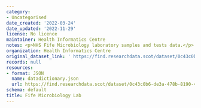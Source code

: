 ```yaml
---
category:
- Uncategorised
date_created: '2022-03-24'
date_updated: '2022-11-29'
license: No licence
maintainer: Health Informatics Centre
notes: <p>NHS Fife Microbiology laboratory samples and tests data.</p>
organization: Health Informatics Centre
original_dataset_link: ' https://find.researchdata.scot/dataset/0c43c0b6-de3a-478b-8190-4da37fbe5ff5'
records: null
resources:
- format: JSON
  name: datadictionary.json
  url: https://find.researchdata.scot/dataset/0c43c0b6-de3a-478b-8190-4da37fbe5ff5/resource/0c43c0b6-de3a-478b-8190-4da37fbe5ff5/download/datadictionary.json
schema: default
title: Fife Microbiology Lab
---
```

